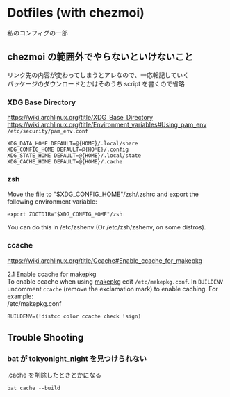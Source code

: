 # Dotfiles (with chezmoi)
私のコンフィグの一部

## chezmoi の範囲外でやらないといけないこと
リンク先の内容が変わってしまうとアレなので、一応転記していく\
パッケージのダウンロードとかはそのうち script を書くので省略

### XDG Base Directory
https://wiki.archlinux.org/title/XDG_Base_Directory \
https://wiki.archlinux.org/title/Environment_variables#Using_pam_env \
`/etc/security/pam_env.conf`
```
XDG_DATA_HOME DEFAULT=@{HOME}/.local/share
XDG_CONFIG_HOME DEFAULT=@{HOME}/.config
XDG_STATE_HOME DEFAULT=@{HOME}/.local/state
XDG_CACHE_HOME DEFAULT=@{HOME}/.cache
```

### zsh
Move the file to "$XDG_CONFIG_HOME"/zsh/.zshrc and export the following environment variable:
```
export ZDOTDIR="$XDG_CONFIG_HOME"/zsh
```
You can do this in /etc/zshenv (Or /etc/zsh/zshenv, on some distros).

### ccache
https://wiki.archlinux.org/title/Ccache#Enable_ccache_for_makepkg

2.1 Enable ccache for makepkg\
To enable ccache when using [makepkg](https://wiki.archlinux.org/title/Makepkg) edit `/etc/makepkg.conf`. In `BUILDENV` uncomment `ccache` (remove the exclamation mark) to enable caching. For example:\
/etc/makepkg.conf
```
BUILDENV=(!distcc color ccache check !sign)
```

## Trouble Shooting

### bat が tokyonight_night を見つけられない
.cache を削除したときとかになる
```
bat cache --build
```

